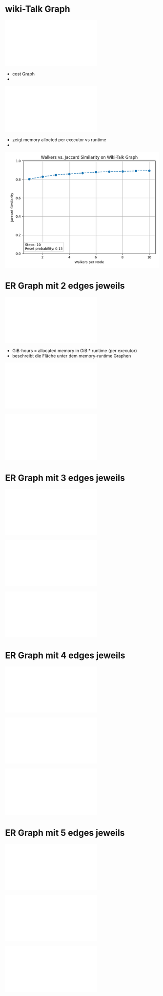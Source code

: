 # wiki-Talk Graph 

![edges GiB-hours vs Nodes](plots/wiki-Talk/gbhrs_nodes_v2.pdf)
* cost Graph
* 


![Nodes vs minimal memory](plots/wiki-Talk/memory_vs_runtime_3wpn_v2.pdf)
* zeigt memory allocted per executor vs runtime
* 

![runtime vs nodes](plots/wiki-Talk/steps_vs_accuracy_server_edited.png)



# ER Graph mit 2 edges jeweils

![edges GiB-hours vs Nodes](plots/ER_2edg/gbhrs_nodes_er_graph_2edges.pdf)
* GiB-hours = allocated memory in GiB * runtime (per executor)
* beschreibt die Fläche unter dem memory-runtime Graphen 

![Nodes vs minimal memory](plots/ER_2edg/nodes_vs_mvm_2edges.pdf)


![runtime vs nodes](plots/ER_2edg/runtime_vs_nodes_er_graph_2_edges.pdf)




# ER Graph mit 3 edges jeweils

![edges GiB-hours vs Nodes](plots/ER_3edg/gbhrs_nodes_er_graph_3edges.pdf)



![Nodes vs minimal memory](plots/ER_3edg/nodes_vs_mvm_3edges.pdf)


![runtime vs nodes](plots/ER_3edg/runtime_vs_nodes_er_graph_3_edges.pdf)



# ER Graph mit 4 edges jeweils

![edges GiB-hours vs Nodes](plots/ER_4edg/gbhrs_nodes_er_graph_4edges.pdf)



![Nodes vs minimal memory](plots/ER_4edg/nodes_vs_mvm_4edges.pdf)


![runtime vs nodes](plots/ER_4edg/runtime_vs_nodes_er_graph_4_edges.pdf)



# ER Graph mit 5 edges jeweils

![edges GiB-hours vs Nodes](plots/ER_5edg/gbhrs_nodes_er_graph_5edges.pdf)



![Nodes vs minimal memory](plots/ER_5edg/nodes_vs_mvm_5edges.pdf)


![runtime vs nodes](plots/ER_5edg/runtime_vs_nodes_er_graph_5_edges.pdf)
